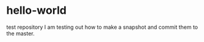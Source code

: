 # hello-world
test repository
I am testing out how to make a snapshot and commit them to the master.
